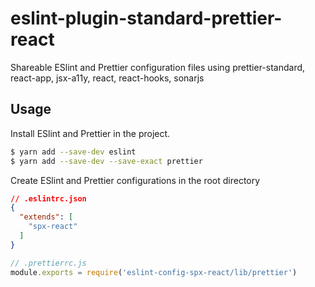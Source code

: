# eslint-plugin-standard-prettier-react

Shareable ESlint and Prettier configuration files using prettier-standard, react-app, jsx-a11y, react, react-hooks, sonarjs

## Usage

Install ESlint and Prettier in the project.

``` bash
$ yarn add --save-dev eslint
$ yarn add --save-dev --save-exact prettier
```

Create ESlint and Prettier configurations in the root directory

``` json
// .eslintrc.json
{
  "extends": [
    "spx-react"
  ]
}
```

``` js
// .prettierrc.js
module.exports = require('eslint-config-spx-react/lib/prettier')
```
